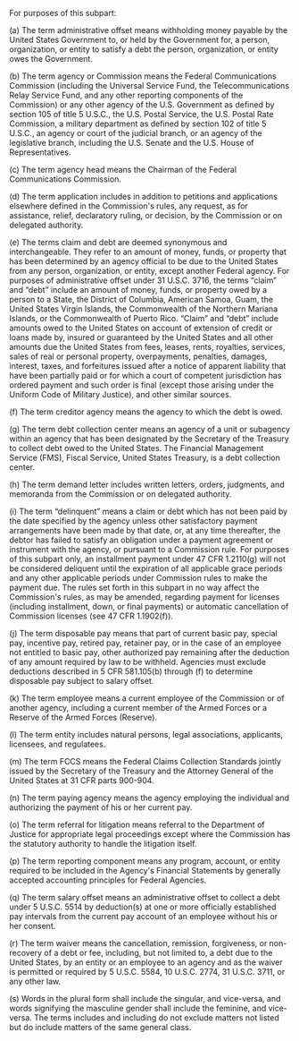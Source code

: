For purposes of this subpart:

(a) The term administrative offset means withholding money payable by the United States Government to, or held by the Government for, a person, organization, or entity to satisfy a debt the person, organization, or entity owes the Government.

(b) The term agency or Commission means the Federal Communications Commission (including the Universal Service Fund, the Telecommunications Relay Service Fund, and any other reporting components of the Commission) or any other agency of the U.S. Government as defined by section 105 of title 5 U.S.C., the U.S. Postal Service, the U.S. Postal Rate Commission, a military department as defined by section 102 of title 5 U.S.C., an agency or court of the judicial branch, or an agency of the legislative branch, including the U.S. Senate and the U.S. House of Representatives.

(c) The term agency head means the Chairman of the Federal Communications Commission.

(d) The term application includes in addition to petitions and applications elsewhere defined in the Commission's rules, any request, as for assistance, relief, declaratory ruling, or decision, by the Commission or on delegated authority.

(e) The terms claim and debt are deemed synonymous and interchangeable. They refer to an amount of money, funds, or property that has been determined by an agency official to be due to the United States from any person, organization, or entity, except another Federal agency. For purposes of administrative offset under 31 U.S.C. 3716, the terms “claim” and “debt” include an amount of money, funds, or property owed by a person to a State, the District of Columbia, American Samoa, Guam, the United States Virgin Islands, the Commonwealth of the Northern Mariana Islands, or the Commonwealth of Puerto Rico. “Claim” and “debt” include amounts owed to the United States on account of extension of credit or loans made by, insured or guaranteed by the United States and all other amounts due the United States from fees, leases, rents, royalties, services, sales of real or personal property, overpayments, penalties, damages, interest, taxes, and forfeitures issued after a notice of apparent liability that have been partially paid or for which a court of competent jurisdiction has ordered payment and such order is final (except those arising under the Uniform Code of Military Justice), and other similar sources.

(f) The term creditor agency means the agency to which the debt is owed.

(g) The term debt collection center means an agency of a unit or subagency within an agency that has been designated by the Secretary of the Treasury to collect debt owed to the United States. The Financial Management Service (FMS), Fiscal Service, United States Treasury, is a debt collection center.

(h) The term demand letter includes written letters, orders, judgments, and memoranda from the Commission or on delegated authority.

(i) The term “delinquent” means a claim or debt which has not been paid by the date specified by the agency unless other satisfactory payment arrangements have been made by that date, or, at any time thereafter, the debtor has failed to satisfy an obligation under a payment agreement or instrument with the agency, or pursuant to a Commission rule. For purposes of this subpart only, an installment payment under 47 CFR 1.2110(g) will not be considered deliquent until the expiration of all applicable grace periods and any other applicable periods under Commission rules to make the payment due. The rules set forth in this subpart in no way affect the Commission's rules, as may be amended, regarding payment for licenses (including installment, down, or final payments) or automatic cancellation of Commission licenses (see 47 CFR 1.1902(f)).

(j) The term disposable pay means that part of current basic pay, special pay, incentive pay, retired pay, retainer pay, or in the case of an employee not entitled to basic pay, other authorized pay remaining after the deduction of any amount required by law to be withheld. Agencies must exclude deductions described in 5 CFR 581.105(b) through (f) to determine disposable pay subject to salary offset.

(k) The term employee means a current employee of the Commission or of another agency, including a current member of the Armed Forces or a Reserve of the Armed Forces (Reserve).

(l) The term entity includes natural persons, legal associations, applicants, licensees, and regulatees.

(m) The term FCCS means the Federal Claims Collection Standards jointly issued by the Secretary of the Treasury and the Attorney General of the United States at 31 CFR parts 900-904.

(n) The term paying agency means the agency employing the individual and authorizing the payment of his or her current pay.

(o) The term referral for litigation means referral to the Department of Justice for appropriate legal proceedings except where the Commission has the statutory authority to handle the litigation itself.

(p) The term reporting component means any program, account, or entity required to be included in the Agency's Financial Statements by generally accepted accounting principles for Federal Agencies.

(q) The term salary offset means an administrative offset to collect a debt under 5 U.S.C. 5514 by deduction(s) at one or more officially established pay intervals from the current pay account of an employee without his or her consent.

(r) The term waiver means the cancellation, remission, forgiveness, or non-recovery of a debt or fee, including, but not limited to, a debt due to the United States, by an entity or an employee to an agency and as the waiver is permitted or required by 5 U.S.C. 5584, 10 U.S.C. 2774, 31 U.S.C. 3711, or any other law.

(s) Words in the plural form shall include the singular, and vice-versa, and words signifying the masculine gender shall include the feminine, and vice-versa. The terms includes and including do not exclude matters not listed but do include matters of the same general class.

